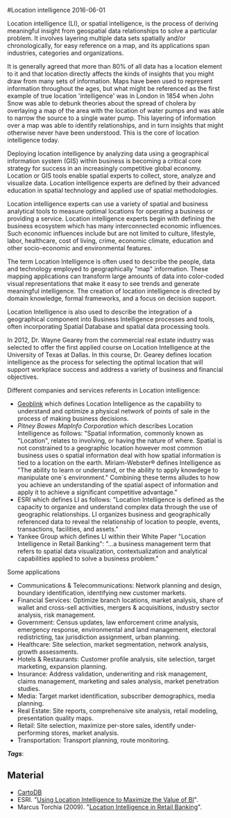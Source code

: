 
#Location intelligence
2016-06-01

Location intelligence (LI), or spatial intelligence, is the process of deriving meaningful insight from geospatial data relationships to solve a particular problem. It involves layering multiple data sets spatially and/or chronologically, for easy reference on a map, and its applications span industries, categories and organizations.

It is generally agreed that more than 80% of all data has a location element to it and that location directly affects the kinds of insights that you might draw from many sets of information. Maps have been used to represent information throughout the ages, but what might be referenced as the first example of true location 'intelligence' was in London in 1854 when John Snow was able to debunk theories about the spread of cholera by overlaying a map of the area with the location of water pumps and was able to narrow the source to a single water pump. This layering of information over a map was able to identify relationships, and in turn insights that might otherwise never have been understood. This is the core of location intelligence today.

Deploying location intelligence by analyzing data using a geographical information system (GIS) within business is becoming a critical core strategy for success in an increasingly competitive global economy. Location or GIS tools enable spatial experts to collect, store, analyze and visualize data. Location intelligence experts are defined by their advanced education in spatial technology and applied use of spatial methodologies.

Location intelligence experts can use a variety of spatial and business analytical tools to measure optimal locations for operating a business or providing a service. Location intelligence experts begin with defining the business ecosystem which has many interconnected economic influences. Such economic influences include but are not limited to culture, lifestyle, labor, healthcare, cost of living, crime, economic climate, education and other socio-economic and environmental features.

The term Location Intelligence is often used to describe the people, data and technology employed to geographically "map" information. These mapping applications can transform large amounts of data into color-coded visual representations that make it easy to see trends and generate meaningful intelligence. The creation of location intelligence is directed by domain knowledge, formal frameworks, and a focus on decision support.


Location Intelligence is also used to describe the integration of a geographical component into Business Intelligence processes and tools, often incorporating Spatial Database and spatial data processing tools.

In 2012, Dr. Wayne Gearey from the commercial real estate industry was selected to offer the first applied course on Location Intelligence at the University of Texas at Dallas. In this course, Dr. Gearey defines location intelligence as the process for selecting the optimal location that will support workplace success and address a variety of business and financial objectives.

Different companies and services referents in Location intelligence:
* [Geoblink](http://www.geoblink.com/#) which defines Location Intelligence as the capability to understand and optimize a physical network of points of sale in the process of making business decisions.
* *Pitney Bowes MapInfo Corporation* which describes Location Intelligence as follows: "Spatial information, commonly known as "Location", relates to involving, or having the nature of where. Spatial is not constrained to a geographic location however most common business uses o spatial information deal with how spatial information is tied to a location on the earth. Miriam-Webster® defines Intelligence as "The ability to learn or understand, or the ability to apply knowdege to manipulate one`s environment." Combining these terms alludes to how you achieve an understanding of the spatial aspect of information and apply it to achieve a significant competitive advantage."
* ESRI which defines LI as follows: "Location Intelligence is defined as the capacity to organize and understand complex data through the use of geographic relationships. LI organizes business and geographically referenced data to reveal the relationship of location to people, events, transactions, facilities, and assets."
* Yankee Group which defines LI within their White Paper "Location Intelligence in Retail Banking": "...a business management term that refers to spatial data visualization, contextualization and analytical capabilities applied to solve a business problem." 

Some applications
* Communications & Telecommunications: Network planning and design, boundary identification, identifying new customer markets.
* Financial Services: Optimize branch locations, market analysis, share of wallet and cross-sell activities, mergers & acquisitions, industry sector analysis, risk management.
* Government: Census updates, law enforcement crime analysis, emergency response, environmental and land management, electoral redistricting, tax jurisdiction assignment, urban planning.
* Healthcare: Site selection, market segmentation, network analysis, growth assessments.
* Hotels & Restaurants: Customer profile analysis, site selection, target marketing, expansion planning.
* Insurance: Address validation, underwriting and risk management, claims management, marketing and sales analysis, market penetration studies.
* Media: Target market identification, subscriber demographics, media planning.
* Real Estate: Site reports, comprehensive site analysis, retail modeling, presentation quality maps.
* Retail: Site selection, maximize per-store sales, identify under-performing stores, market analysis.
* Transportation: Transport planning, route monitoring.

***Tags***: 

## Material
* [CartoDB](https://cartodb.com/)
* ESRI. "[Using Location Intelligence to Maximize the Value of BI](https://www.esri.com/~/media/files/pdfs/library/whitepapers/pdfs/using-location-intelligence.pdf)".
* Marcus Torchia (2009). "[Location Intelligence in Retail Banking](https://www.esri.com/~/media/files/pdfs/library/whitepapers/pdfs/using-location-intelligence.pdf)".



